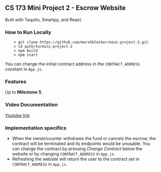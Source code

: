 ## CS 173 Mini Project 2 - Escrow Website
Built with Taquito, Smartpy, and React.

### How to Run Locally
```
    > git clone https://github.com/marshblocker/mini-project-2.git
    > cd path/to/mini-project-2
    > npm build
    > npm start
```

You can change the initial contract address in the `CONTRACT_ADDRESS` constant in `App.js`.

### Features
Up to **Milestone 5**.

### Video Documentation
[Youtube link](https://youtu.be/O9sv8O_8Ndg)

### Implementation specifics
- When the owner/counter withdraws the fund or cancels the escrow, the contract will be terminated and its endpoints would be unusable. You can change the contract by pressing _Change Contract_ below the website or by changing `CONTRACT_ADDRESS` in `App.js`.
- Refreshing the website will return the user to the contract set in `CONTRACT_ADDRESS` in `App.js`.
